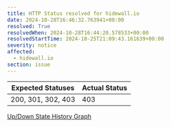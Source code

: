 ```yaml
---
title: HTTP Status resolved for hidewall.io
date: 2024-10-28T16:46:32.763941+00:00
resolved: True
resolvedWhen: 2024-10-28T16:44:20.578533+00:00
resolvedStartTime: 2024-10-25T21:09:43.161639+00:00
severity: notice
affected:
  - hidewall.io
section: issue
---
```


| Expected Statuses | Actual Status  |
|-------------------|----------------|
| 200, 301, 302, 403 | 403 |


[Up/Down State History Graph](hidewall.io-http.html)